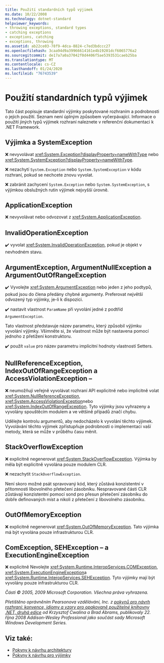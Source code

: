 ```yaml
---
title: Použití standardních typů výjimek
ms.date: 10/22/2008
ms.technology: dotnet-standard
helpviewer_keywords:
- throwing exceptions, standard types
- catching exceptions
- exceptions, catching
- exceptions, throwing
ms.assetid: ab22ce03-78f9-4dca-8824-c7ed3bdccc27
ms.openlocfilehash: 3caa94d9a39966614161e4b19201dcf6065776a2
ms.sourcegitcommit: de17a7a0a37042f0d4406f5ae5393531caeb25ba
ms.translationtype: MT
ms.contentlocale: cs-CZ
ms.lasthandoff: 01/24/2020
ms.locfileid: "76743539"
---
```

# <a name="using-standard-exception-types"></a>Použití standardních typů výjimek
Tato část popisuje standardní výjimky poskytované rozhraním a podrobnosti o jejich použití. Seznam není úplným způsobem vyčerpávající. Informace o použití jiných typů výjimek rozhraní naleznete v referenční dokumentaci k .NET Framework.

## <a name="exception-and-systemexception"></a>Výjimka a SystemException
 ❌ nevyvolávat <xref:System.Exception?displayProperty=nameWithType> nebo <xref:System.SystemException?displayProperty=nameWithType>.

 ❌ nezachytí `System.Exception` nebo `System.SystemException` v kódu rozhraní, pokud se nechcete znovu vyvolat.

 ❌ zabránit zachycení `System.Exception` nebo `System.SystemException`, s výjimkou obslužných rutin výjimek nejvyšší úrovně.

## <a name="applicationexception"></a>ApplicationException
 ❌ nevyvolávat nebo odvozovat z <xref:System.ApplicationException>.

## <a name="invalidoperationexception"></a>InvalidOperationException
 ✔️ vyvolat <xref:System.InvalidOperationException>, pokud je objekt v nevhodném stavu.

## <a name="argumentexception-argumentnullexception-and-argumentoutofrangeexception"></a>ArgumentException, ArgumentNullException a ArgumentOutOfRangeException
 ✔️ Vyvolejte <xref:System.ArgumentException> nebo jeden z jeho podtypů, pokud jsou do člena předány chybné argumenty. Preferovat největší odvozený typ výjimky, je-li k dispozici.

 ✔️ nastavit vlastnost `ParamName` při vyvolání jedné z podtříd `ArgumentException`.

 Tato vlastnost představuje název parametru, který způsobil výjimku vyvolání výjimky. Všimněte si, že vlastnost může být nastavena pomocí jednoho z přetížení konstruktoru.

 ✔️ použít `value` pro název parametru implicitní hodnoty vlastností Setters.

## <a name="nullreferenceexception-indexoutofrangeexception-and-accessviolationexception"></a>NullReferenceException, IndexOutOfRangeException a AccessViolationException –
 ❌ neumožňují veřejně vyvolávat rozhraní API explicitně nebo implicitně volat <xref:System.NullReferenceException>, <xref:System.AccessViolationException>nebo <xref:System.IndexOutOfRangeException>. Tyto výjimky jsou vyhrazeny a vyvolány spouštěcím modulem a ve většině případů značí chybu.

 Udělejte kontrolu argumentů, aby nedocházelo k vyvolání těchto výjimek. Vyvolávání těchto výjimek zpřístupňuje podrobnosti o implementaci vaší metody, která se může v průběhu času měnit.

## <a name="stackoverflowexception"></a>StackOverflowException
 ❌ explicitně negenerovat <xref:System.StackOverflowException>. Výjimka by měla být explicitně vyvolána pouze modulem CLR.

 ❌ nezachytit `StackOverflowException`.

 Není skoro možné psát spravovaný kód, který zůstává konzistentní v přítomnosti libovolného přetečení zásobníku. Nespravované části CLR zůstávají konzistentní pomocí sond pro přesun přetečení zásobníku do dobře definovaných míst a nikoli z přetečení z libovolného zásobníku.

## <a name="outofmemoryexception"></a>OutOfMemoryException
 ❌ explicitně negenerovat <xref:System.OutOfMemoryException>. Tato výjimka má být vyvolána pouze infrastrukturou CLR.

## <a name="comexception-sehexception-and-executionengineexception"></a>ComException, SEHException – a ExecutionEngineException
 ❌ explicitně Nevolejte <xref:System.Runtime.InteropServices.COMException>, <xref:System.ExecutionEngineException>a <xref:System.Runtime.InteropServices.SEHException>. Tyto výjimky mají být vyvolány pouze infrastrukturou CLR.

 *Části © 2005, 2009 Microsoft Corporation. Všechna práva vyhrazena.*

 *Přetištěno oprávněním Pearsonova vzdělávání, Inc. z [pokynů pro návrh rozhraní: konvence, idiomy a vzory pro opakovaně použitelné knihovny .NET, druhá edice](https://www.informit.com/store/framework-design-guidelines-conventions-idioms-and-9780321545619) od Krzysztof Cwalina a Brad Abrams, publikovaly 22. října 2008 Addison-Wesley Professional jako součást sady Microsoft Windows Development Series.*

## <a name="see-also"></a>Viz také:

- [Pokyny k návrhu architektury](../../../docs/standard/design-guidelines/index.md)
- [Pokyny k návrhu pro výjimky](../../../docs/standard/design-guidelines/exceptions.md)
